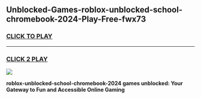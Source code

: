 
## Unblocked-Games-roblox-unblocked-school-chromebook-2024-Play-Free-fwx73
<h3>
<a href="https://premium76.site?title=roblox-unblocked-school-chromebook-2024&ref=23A">CLICK TO PLAY</a></h3>
<hr>

<h3>
<a href="https://premium76.site?title=roblox-unblocked-school-chromebook-2024&ref=23A">CLICK 2 PLAY</a>
  
</h3>

<a href="https://premium76.site?title=roblox-unblocked-school-chromebook-2024&ref=23A"><img src="https://clearcache.store/games.png"></a>


**roblox-unblocked-school-chromebook-2024 games unblocked: Your Gateway to Fun and Accessible Online Gaming**

